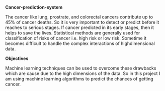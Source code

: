 ****Cancer-prediction-system****


The cancer like lung, prostrate, and colorectal cancers contribute up to 45% of cancer deaths. So it is very important to detect or predict before it reaches to serious stages. If cancer predicted in its early stages, then it helps to save the lives. Statistical methods are generally used for classification of risks of cancer i.e. high risk or low risk. Sometime it becomes difficult to handle the complex interactions of highdimensional data.


**Objectives**


Machine learning techniques can be used to overcome these drawbacks which are cause due to the high dimensions of the data. So in this project I am using machine learning algorithms to predict the chances of getting cancer.
